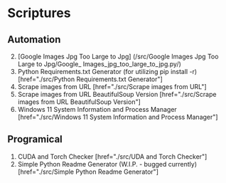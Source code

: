 # Scriptures

## Automation
2. [Google Images Jpg Too Large to Jpg] (/src/Google Images Jpg Too Large to Jpg/Google_ Images_jpg_too_large_to_jpg.py/)
3. Python Requirements.txt Generator (for utilizing pip install -r) [href="./src/Python Requirements.txt Generator"]
4. Scrape images from URL [href="./src/Scrape images from URL"]
5. Scrape images from URL BeautifulSoup Version [href="./src/Scrape images from URL BeautifulSoup Version"]
6. Windows 11 System Information and Process Manager [href="./src/Windows 11 System Information and Process Manager"]

## Programical
1. CUDA and Torch Checker [href="./src/UDA and Torch Checker"]
2. Simple Python Readme Generator (W.I.P. - bugged currently) [href="./src/Simple Python Readme Generator"]
